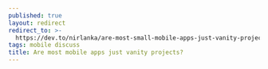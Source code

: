 ```yaml
---
published: true
layout: redirect
redirect_to: >-
  https://dev.to/nirlanka/are-most-small-mobile-apps-just-vanity-projects-question-4pjp
tags: mobile discuss
title: Are most mobile apps just vanity projects?
---
```

